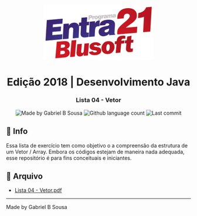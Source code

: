 <div align="center">
  <a href="https://www.entra21.com.br/">
    <img src="../../../../../../resources/images/logo-entra21.png" alt="Programa Entra21" width="300px">
  </a>
  <h1>Edição 2018 | Desenvolvimento Java</h1>
</div>

<h3 align="center">
  Lista 04 - Vetor
</h3>

<p align="center">
  <img alt="Made by Gabriel B Sousa" src="https://img.shields.io/badge/made%20by-Gabriel%20B%20Sousa-007d99?style=flat-square">

  <img alt="Github language count" src="https://img.shields.io/github/languages/count/gabrielbudke/entra21?color=007d99&style=flat-square">
  
  <img alt="Last commit" src="https://img.shields.io/github/last-commit/gabrielbudke/entra21?color=007d99&style=flat-square">
</p>

## :pushpin: Info

Essa lista de exercício tem como objetivo o a compreensão da estrutura de um Vetor / Array. Embora os códigos estejam de maneira nada adequada, esse repositório é para fins conceituais e iniciantes.

## :open_file_folder: Arquivo

- [Lista 04 - Vetor.pdf](https://github.com/gabrielbudke/entra21/blob/master/resources/listas/Lista%2004%20-%20Vetor.pdf)

---
Made by Gabriel B Sousa
